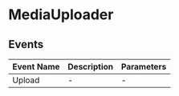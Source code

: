 # MediaUploader

## Events

<!-- @vuese:MediaUploader:events:start -->

|Event Name|Description|Parameters|
|---|---|---|
|Upload|-|-|

<!-- @vuese:MediaUploader:events:end -->


